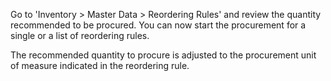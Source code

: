 Go to 'Inventory \> Master Data \> Reordering Rules' and review the
quantity recommended to be procured. You can now start the procurement
for a single or a list of reordering rules.

The recommended quantity to procure is adjusted to the procurement unit
of measure indicated in the reordering rule.
